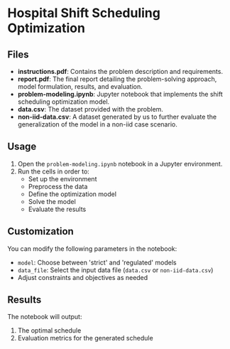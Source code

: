 # Hospital Shift Scheduling Optimization

## Files

-   **instructions.pdf**: Contains the problem description and requirements.
-   **report.pdf**: The final report detailing the problem-solving approach, model formulation, results, and evaluation.
-   **problem-modeling.ipynb**: Jupyter notebook that implements the shift scheduling optimization model.
-   **data.csv**: The dataset provided with the problem.
-   **non-iid-data.csv**: A dataset generated by us to further evaluate the generalization of the model in a non-iid case scenario.

## Usage

1. Open the `problem-modeling.ipynb` notebook in a Jupyter environment.
2. Run the cells in order to:
    - Set up the environment
    - Preprocess the data
    - Define the optimization model
    - Solve the model
    - Evaluate the results

## Customization

You can modify the following parameters in the notebook:

-   `model`: Choose between 'strict' and 'regulated' models
-   `data_file`: Select the input data file (`data.csv` or `non-iid-data.csv`)
-   Adjust constraints and objectives as needed

## Results

The notebook will output:

1. The optimal schedule
2. Evaluation metrics for the generated schedule
